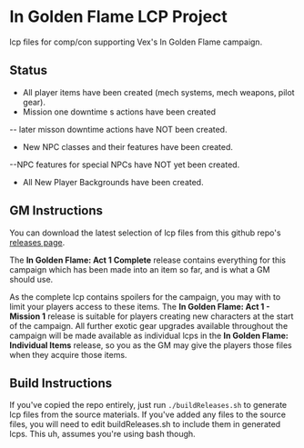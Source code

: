 # In Golden Flame LCP Project
lcp files for comp/con supporting Vex's In Golden Flame campaign. 

## Status
* All player items have been created (mech systems, mech weapons, pilot gear). 
* Mission one downtime s actions have been created

 -- later misson downtime actions have NOT been created. 
* New NPC classes and their features have been created.

 --NPC features for special NPCs have NOT yet been created.
* All New Player Backgrounds have been created.



## GM Instructions
You can download the latest selection of lcp files from this github repo's [releases page](https://github.com/hiddenkrypt/inGoldenFlameLCP/releases). 

The **In Golden Flame: Act 1 Complete** release contains everything for this campaign which has been made into an item so far, and is what a GM should use.

As the complete lcp contains spoilers for the campaign, you may with to limit your players access to these items. The **In Golden Flame: Act 1 - Mission 1** release is suitable for players creating new characters at the start of the campaign. All further exotic gear upgrades available throughout the campaign will be made available as individual lcps in the **In Golden Flame: Individual Items** release, so you as the GM may give the players those files when they acquire those items. 

## Build Instructions
If you've copied the repo entirely, just run `./buildReleases.sh` to generate lcp files from the source materials. If you've added any files to the source files, you will need to edit buildReleases.sh to include them in generated lcps. This uh, assumes you're using bash though. 
